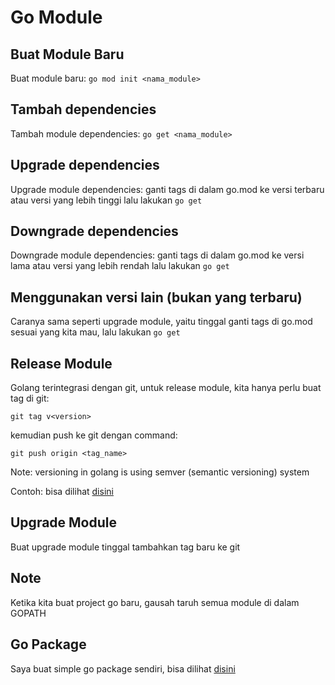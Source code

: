 # Go Module

## Buat Module Baru

Buat module baru: `go mod init <nama_module>`

## Tambah dependencies

Tambah module dependencies: `go get <nama_module>`

## Upgrade dependencies

Upgrade module dependencies: ganti tags di dalam go.mod ke versi terbaru atau versi yang lebih tinggi lalu lakukan `go get`

## Downgrade dependencies

Downgrade module dependencies: ganti tags di dalam go.mod ke versi lama atau versi yang lebih rendah lalu lakukan `go get`

## Menggunakan versi lain (bukan yang terbaru)

Caranya sama seperti upgrade module, yaitu tinggal ganti tags di go.mod sesuai yang kita mau, lalu lakukan `go get`

## Release Module

Golang terintegrasi dengan git, untuk release module, kita hanya perlu buat tag di git:

`git tag v<version>`

kemudian push ke git dengan command:

`git push origin <tag_name>`

Note: versioning in golang is using semver (semantic versioning) system

Contoh: bisa dilihat [disini](https://github.com/emnopal/private-go-module)

## Upgrade Module

Buat upgrade module tinggal tambahkan tag baru ke git

## Note

Ketika kita buat project go baru, gausah taruh semua module di dalam GOPATH

## Go Package

Saya buat simple go package sendiri, bisa dilihat [disini](https://github.com/emnopal/private-go-module)
